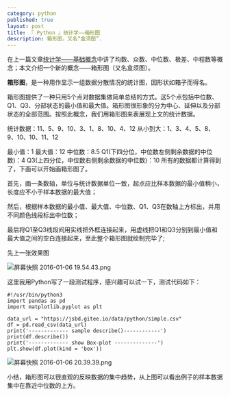 ```yaml
---
category: python
published: true
layout: post
title: 『 Python 』统计学——箱形图
description: 箱形图，又名“盒须图”.
---
```


在上一篇文章[统计学——基础概念](../Intro-Statistics/)中讲了均数、众数、中位数、极差、中程数等概念；本文介绍一个新的概念——箱形图（又名盒须图）。

**箱形图**，是一种用作显示一组数据分散情况的统计图，因形状如箱子而得名。

箱形图提供了一种只用5个点对数据集做简单总结的方式。这5个点包括中位数、Q1、Q3、分部状态的最小值和最大值。箱形图很形象的分为中心、延伸以及分部状态的全部范围。按照此概念，我们用箱形图来表展现上文的统计数据。

统计数据：11、5、9、10、3、1、8、10、4、12
从小到大：1、3、4、5、8、9、10、10、11、12

最小值：1
最大值：12
中位数：8.5
Q1(下四分位，中位数左侧剩余数据的中位数)：4
Q3(上四分位，中位数右侧剩余数据的中位数)：10
所有的数据都计算得到了，下面可以开始画箱形图了。

首先，画一条数轴，单位与统计数据单位一致，起点应比样本数据的最小值稍小，长度应不小于样本数据的最大值；

然后，根据样本数据的最小值、最大值、中位数、Q1、Q3在数轴上方标出，并用不同颜色线段标出中位数；

最后将Q1至Q3线段间用实线把外框连接起来，用虚线把Q1和Q3分别到最小值和最大值之间的空白连接起来，至此整个箱形图就绘制完毕了;

先上一张效果图

![屏幕快照 2016-01-06 19.54.43.png](../images/py_web/1395995-b2c487a946192cf0.png)

这里我用Python写了一段测试程序，感兴趣可以试一下，测试代码如下：

```shell
#!/usr/bin/python3
import pandas as pd
import matplotlib.pyplot as plt

data_url = "https://jsbd.gitee.io/data/python/simple.csv"
df = pd.read_csv(data_url)
print('------------- sample describe()------------')
print(df.describe())
print('------------- show Box-plot --------------')
plt.show(df.plot(kind = 'box'))

```

![屏幕快照 2016-01-06 20.39.39.png](../images/py_web/1395995-bc5bc3c91964a068.png)

小结，箱形图可以很直观的反映数据的集中趋势，从上图可以看出例子的样本数据集中在靠近中位数的上方。


